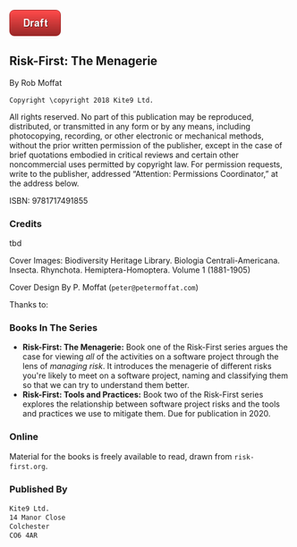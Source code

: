 ![Draft](images/state/draft.png)

## Risk-First: The Menagerie
By Rob Moffat

```{=latex}
Copyright \copyright 2018 Kite9 Ltd.  
```
All rights reserved. No part of this publication may be reproduced, distributed, or transmitted in any form or by any means, including photocopying, recording, or other electronic or mechanical methods, without the prior written permission of the publisher, except in the case of brief quotations embodied in critical reviews and certain other noncommercial uses permitted by copyright law. For permission requests, write to the publisher, addressed “Attention: Permissions Coordinator,” at the address below.

ISBN:  9781717491855

### Credits

tbd

Cover Images: Biodiversity Heritage Library. Biologia Centrali-Americana. Insecta. Rhynchota. Hemiptera-Homoptera. Volume 1 (1881-1905)

Cover Design By P. Moffat (`peter@petermoffat.com`)

Thanks to:  

### Books In The Series

 - **Risk-First: The Menagerie:**  Book one of the Risk-First series argues the case for viewing _all_ of the activities on a software project through the lens of _managing risk_.  It introduces the menagerie of different risks you're likely to meet on a software project, naming and classifying them so that we can try to understand them better.
 - **Risk-First: Tools and Practices:** Book two of the Risk-First series explores the relationship between software project risks and the tools and practices we use to mitigate them.   Due for publication in 2020.

### Online

Material for the books is freely available to read, drawn from `risk-first.org`.  

### Published By

```
Kite9 Ltd.
14 Manor Close
Colchester
CO6 4AR
```  